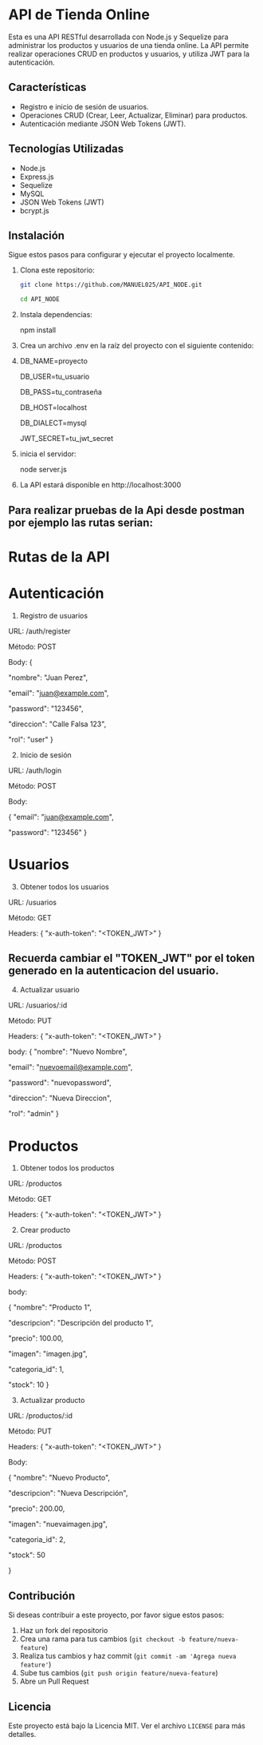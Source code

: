 # API de Tienda Online

Esta es una API RESTful desarrollada con Node.js y Sequelize para administrar los productos y usuarios de una tienda online. La API permite realizar operaciones CRUD en productos y usuarios, y utiliza JWT para la autenticación.


## Características

- Registro e inicio de sesión de usuarios.
- Operaciones CRUD (Crear, Leer, Actualizar, Eliminar) para productos.
- Autenticación mediante JSON Web Tokens (JWT).

## Tecnologías Utilizadas

- Node.js
- Express.js
- Sequelize
- MySQL
- JSON Web Tokens (JWT)
- bcrypt.js

## Instalación

Sigue estos pasos para configurar y ejecutar el proyecto localmente.

1. Clona este repositorio:

   ```sh
   git clone https://github.com/MANUEL025/API_NODE.git
   
   cd API_NODE

2. Instala dependencias:
   
    npm install

4. Crea un archivo .env en la raíz del proyecto con el siguiente contenido:
5. 
   DB_NAME=proyecto
   
   DB_USER=tu_usuario
   
   DB_PASS=tu_contraseña
   
   DB_HOST=localhost
   
   DB_DIALECT=mysql
   
   JWT_SECRET=tu_jwt_secret

7. inicia el servidor:
   
   node server.js

9. La API estará disponible en http://localhost:3000


## Para realizar pruebas de la Api desde postman por ejemplo las rutas serian:

#  Rutas de la API
#  Autenticación
1. Registro de usuarios

URL: /auth/register

Método: POST

 Body: {

  "nombre": "Juan Perez",
  
  "email": "juan@example.com",
  
  "password": "123456",
  
  "direccion": "Calle Falsa 123",
  
  "rol": "user"
}



2. Inicio de sesión

URL: /auth/login

Método: POST

 Body:
 
{
  "email": "juan@example.com",
  
  "password": "123456"
}



# Usuarios
3. Obtener todos los usuarios

URL: /usuarios

 Método: GET
 
Headers:
{
  "x-auth-token": "<TOKEN_JWT>"
}

## Recuerda cambiar el "TOKEN_JWT" por el token generado en la autenticacion del usuario.

4. Actualizar usuario

URL: /usuarios/:id

Método: PUT

 Headers:
{
  "x-auth-token": "<TOKEN_JWT>"
}

 body:
{
  "nombre": "Nuevo Nombre",
  
  "email": "nuevoemail@example.com",
  
  "password": "nuevopassword",
  
  "direccion": "Nueva Direccion",
  
  "rol": "admin"
}

#  Productos

1. Obtener todos los productos

URL: /productos

Método: GET

 Headers:
{
  "x-auth-token": "<TOKEN_JWT>"
}

2. Crear producto

URL: /productos

Método: POST

 Headers:
{
  "x-auth-token": "<TOKEN_JWT>"
}

 body:
 
{
  "nombre": "Producto 1",
  
  "descripcion": "Descripción del producto 1",
  
  "precio": 100.00,
  
  "imagen": "imagen.jpg",
  
  "categoria_id": 1,
  
  "stock": 10
}

3. Actualizar producto

URL: /productos/:id

Método: PUT

 Headers:
{
  "x-auth-token": "<TOKEN_JWT>"
}

 Body:
 
{
  "nombre": "Nuevo Producto",
  
  "descripcion": "Nueva Descripción",
  
  "precio": 200.00,
  
  "imagen": "nuevaimagen.jpg",
  
  "categoria_id": 2,
  
  "stock": 50
  
}




## Contribución

Si deseas contribuir a este proyecto, por favor sigue estos pasos:

1. Haz un fork del repositorio
2. Crea una rama para tus cambios (`git checkout -b feature/nueva-feature`)
3. Realiza tus cambios y haz commit (`git commit -am 'Agrega nueva feature'`)
4. Sube tus cambios (`git push origin feature/nueva-feature`)
5. Abre un Pull Request

## Licencia

Este proyecto está bajo la Licencia MIT. Ver el archivo `LICENSE` para más detalles.







